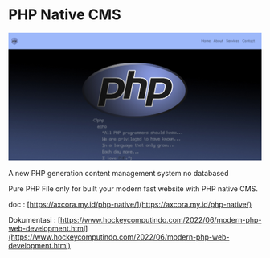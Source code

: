 # PHP Native CMS

![phpnativecms](phpnativecmsthemes.png)

A new PHP generation content management system no databased

Pure PHP File only for built your modern fast website with PHP native CMS.

doc : [https://axcora.my.id/php-native/](https://axcora.my.id/php-native/)

Dokumentasi : [https://www.hockeycomputindo.com/2022/06/modern-php-web-development.html](https://www.hockeycomputindo.com/2022/06/modern-php-web-development.html)
